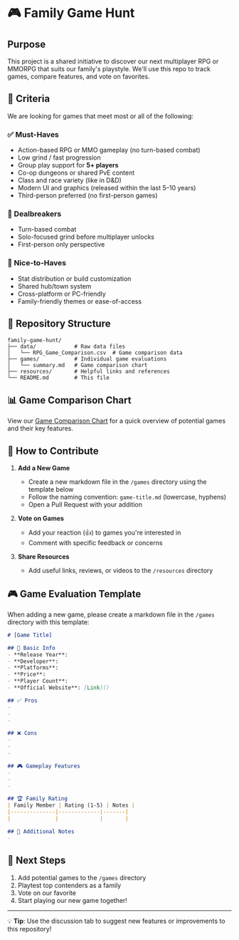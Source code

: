 # 🎮 Family Game Hunt

## Purpose
This project is a shared initiative to discover our next multiplayer RPG or MMORPG that suits our family's playstyle. We'll use this repo to track games, compare features, and vote on favorites.

## 🎯 Criteria
We are looking for games that meet most or all of the following:

### ✅ Must-Haves
- Action-based RPG or MMO gameplay (no turn-based combat)
- Low grind / fast progression
- Group play support for **5+ players**
- Co-op dungeons or shared PvE content
- Class and race variety (like in D&D)
- Modern UI and graphics (released within the last 5–10 years)
- Third-person preferred (no first-person games)

### 🚫 Dealbreakers
- Turn-based combat
- Solo-focused grind before multiplayer unlocks
- First-person only perspective

### 🎁 Nice-to-Haves
- Stat distribution or build customization
- Shared hub/town system
- Cross-platform or PC-friendly
- Family-friendly themes or ease-of-access

## 📂 Repository Structure
```
family-game-hunt/
├── data/            # Raw data files
│   └── RPG_Game_Comparison.csv  # Game comparison data
├── games/           # Individual game evaluations
│   └── summary.md   # Game comparison chart
├── resources/       # Helpful links and references
└── README.md        # This file
```

## 📊 Game Comparison Chart
View our [Game Comparison Chart](./games/summary.md) for a quick overview of potential games and their key features.

## 📝 How to Contribute
1. **Add a New Game**
   - Create a new markdown file in the `/games` directory using the template below
   - Follow the naming convention: `game-title.md` (lowercase, hyphens)
   - Open a Pull Request with your addition

2. **Vote on Games**
   - Add your reaction (👍) to games you're interested in
   - Comment with specific feedback or concerns

3. **Share Resources**
   - Add useful links, reviews, or videos to the `/resources` directory

## 🎮 Game Evaluation Template
When adding a new game, please create a markdown file in the `/games` directory with this template:

```markdown
# [Game Title]

## 🎯 Basic Info
- **Release Year**: 
- **Developer**: 
- **Platforms**: 
- **Price**: 
- **Player Count**: 
- **Official Website**: [Link]()

## ✅ Pros
- 
- 
- 

## ❌ Cons
- 
- 
- 

## 🎮 Gameplay Features
- 
- 
- 

## 🏆 Family Rating
| Family Member | Rating (1-5) | Notes |
|--------------|-------------|-------|
|              |             |       |

## 📌 Additional Notes
- 
```

## 📅 Next Steps
1. Add potential games to the `/games` directory
2. Playtest top contenders as a family
3. Vote on our favorite
4. Start playing our new game together!

---
💡 **Tip**: Use the discussion tab to suggest new features or improvements to this repository!
